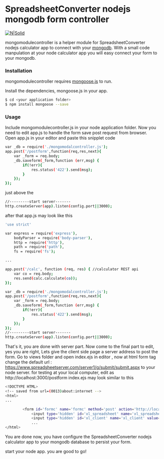# SpreadsheetConverter nodejs mongodb form controller

[![N|Solid](http://www.spreadsheetconverter.com/wp-content/uploads/2013/08/logo.png)](http://www.spreadsheetconverter.com)

mongomodulecontroller is a helper module for SpreadsheetConverter nodejs calculator app to connect with your [mongodb](https://www.mongodb.com/). With a small code manpulation at your node calculator app you will easy connect your form to your mongodb.

### Installation

mongomodulecontroller requires [mongoose.js](http://mongoosejs.com/) to run.

Install the dependencies, mongoose.js in your app.

```sh
$ cd <your application folder>
$ npm install mongoose --save
```
### Usage

Include mongomodulecontroller.js in your node application folder.
Now you need to edit app.js to handle the form save post request from browser. Open app.js in your editor  and paste this snipplet code 
```sh
var _db = require('./mongomodalcontroller.js');
app.post('/postform',function(req,res,next){
    var _form = req.body;
    _db.saveform(_form,function (err,msg) {
        if(!err){
            res.status('422').send(msg);
        }
    });
});
```
just above the 
```sh
//---------start server-------
http.createServer(app).listen(config.port||3000);
```
after that app.js may look like this 
```sh
'use strict'

var express = require('express'),
    bodyParser = require('body-parser'),
    http = require('http'),
    path = require('path'),
    fs = require('fs');

...

app.post('/calc', function (req, res) { //calculator REST api
    var co = req.body;
    res.send(calc.calculate(co));
});

var _db = require('./mongomodalcontroller.js');
app.post('/postform',function(req,res,next){
    var _form = req.body;
    _db.saveform(_form,function (err,msg) {
        if(!err){
            res.status('422').send(msg);
        }
    });
});
//---------start server-------
http.createServer(app).listen(config.port||3000);
```

That's it, you are done with server part.
Now come to the final part to edit, yes you are right, Lets give the client side page a server address to post the form.
Go to views folder and open index.ejs in editor , now at html form tag change the default url : https://www.spreadsheetserver.com/server1/g/submit/submit.aspx to your node server. for testing at your local computer, edit as http://localhost:3000/postform
index.ejs may look similar to this 
```sh
<!DOCTYPE HTML>
<!-- saved from url=(0013)about:internet -->
<html>
...

        <form id='formc' name='formc' method='post' action='http://localhost:3000/postform' target='_top'>
		    <input type='hidden' id='xl_spreadsheet' name='xl_spreadsheet' value='testnodedb' />
            <input type='hidden' id='xl_client' name='xl_client' value='x8.4.6830.0' />
            ...
</html>            
```

You are done now, you have configure the SpreadsheetConverter nodejs calculator app to your mongodb database to persist your form.

start your node app. you are good to go!


